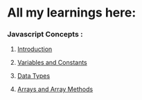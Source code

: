 # All my learnings here: 

### Javascript Concepts : 
1. [Introduction](https://github.com/Roshanpaudel111/Learnings/blob/main/JavaScript/01.Introduction.md)

2. [Variables and Constants](https://github.com/Roshanpaudel111/Learnings/blob/main/JavaScript/02.Variables.md)

2. [Data Types](https://github.com/Roshanpaudel111/Learnings/blob/main/JavaScript/03.DataTypes.md)

2. [Arrays and Array Methods](https://github.com/Roshanpaudel111/Learnings/blob/main/JavaScript/04.Arrays.md)
